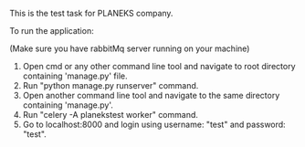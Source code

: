 This is the test task for PLANEKS company.

To run the application:

(Make sure you have rabbitMq server running on your machine)

1. Open cmd or any other command line tool and navigate to root directory containing 'manage.py' file.
2. Run "python manage.py runserver" command.
3. Open another command line tool and navigate to the same directory containing 'manage.py'.
4. Run "celery -A planekstest worker" command.
5. Go to localhost:8000 and login using username: "test" and password: "test".
